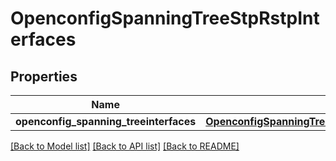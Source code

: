 # OpenconfigSpanningTreeStpRstpInterfaces

## Properties
Name | Type | Description | Notes
------------ | ------------- | ------------- | -------------
**openconfig_spanning_treeinterfaces** | [**OpenconfigSpanningTreeStpOpenconfigspanningtreestpRstpInterfaces**](OpenconfigSpanningTreeStpOpenconfigspanningtreestpRstpInterfaces.md) |  | [optional] 

[[Back to Model list]](../README.md#documentation-for-models) [[Back to API list]](../README.md#documentation-for-api-endpoints) [[Back to README]](../README.md)



